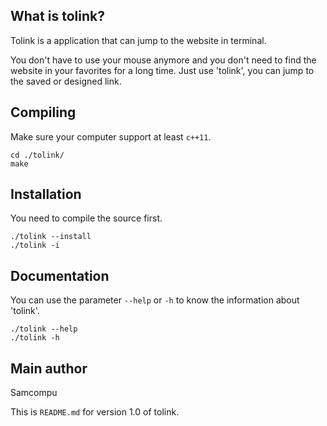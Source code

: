## What is tolink?

Tolink is a application that can jump to the website in terminal.

You don't have to use your mouse anymore and you don't need to find the website in your favorites for a long time. Just use 'tolink', you can jump to the saved or designed link.

## Compiling

Make sure your computer support at least `c++11`.

```
cd ./tolink/
make
```

## Installation

You need to compile the source first.

```
./tolink --install
./tolink -i
```

## Documentation

You can use the parameter `--help` or `-h` to know the information about 'tolink'.

```
./tolink --help
./tolink -h
```

## Main author

Samcompu

This is `README.md` for version 1.0 of tolink.
